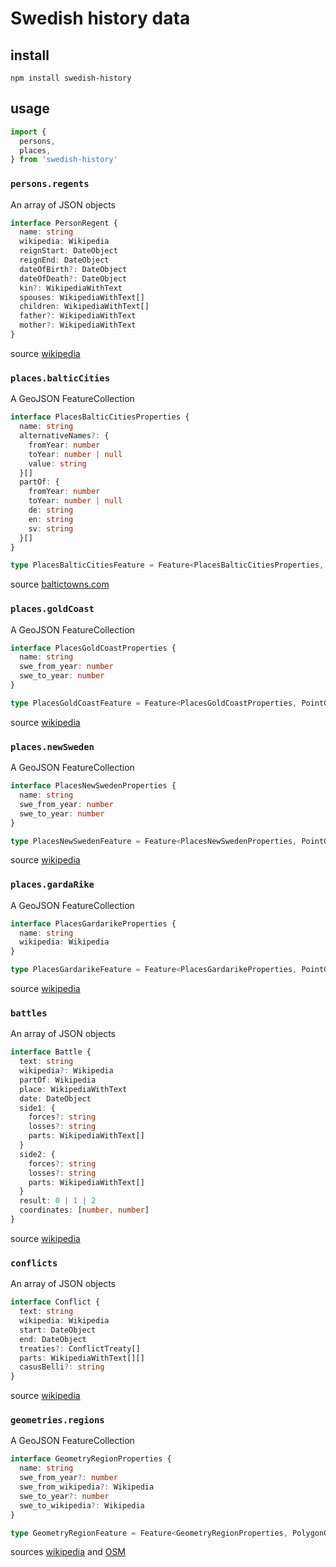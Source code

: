 # Swedish history data

## install

```
npm install swedish-history
```

## usage

```typescript
import {
  persons,
  places,
} from 'swedish-history'
```

### `persons.regents`

An array of JSON objects

```typescript
interface PersonRegent {
  name: string
  wikipedia: Wikipedia
  reignStart: DateObject
  reignEnd: DateObject
  dateOfBirth?: DateObject
  dateOfDeath?: DateObject
  kin?: WikipediaWithText
  spouses: WikipediaWithText[]
  children: WikipediaWithText[]
  father?: WikipediaWithText
  mother?: WikipediaWithText
}
```

source [wikipedia](https://sv.wikipedia.org/wiki/Lista_%C3%B6ver_Sveriges_regenter)

### `places.balticCities`

A GeoJSON FeatureCollection

```typescript
interface PlacesBalticCitiesProperties {
  name: string
  alternativeNames?: {
    fromYear: number
    toYear: number | null
    value: string
  }[]
  partOf: {
    fromYear: number
    toYear: number | null
    de: string
    en: string
    sv: string
  }[]
}

type PlacesBalticCitiesFeature = Feature<PlacesBalticCitiesProperties, PointGeometry>
```

source [baltictowns.com](http://www.baltictowns.com/portal/e_index.html)

### `places.goldCoast`

A GeoJSON FeatureCollection

```typescript
interface PlacesGoldCoastProperties {
  name: string
  swe_from_year: number
  swe_to_year: number
}

type PlacesGoldCoastFeature = Feature<PlacesGoldCoastProperties, PointGeometry>
```

source [wikipedia](https://en.wikipedia.org/wiki/Swedish_Gold_Coast)

### `places.newSweden`

A GeoJSON FeatureCollection

```typescript
interface PlacesNewSwedenProperties {
  name: string
  swe_from_year: number
  swe_to_year: number
}

type PlacesNewSwedenFeature = Feature<PlacesNewSwedenProperties, PointGeometry>
```

source [wikipedia](https://en.wikipedia.org/wiki/New_Sweden)

### `places.gardaRike`

A GeoJSON FeatureCollection

```typescript
interface PlacesGardarikeProperties {
  name: string
  wikipedia: Wikipedia
}

type PlacesGardarikeFeature = Feature<PlacesGardarikeProperties, PointGeometry>
```

source [wikipedia](https://en.wikipedia.org/wiki/Gar%C3%B0ar%C3%ADki)

### `battles`

An array of JSON objects

```typescript
interface Battle {
  text: string
  wikipedia?: Wikipedia
  partOf: Wikipedia
  place: WikipediaWithText
  date: DateObject
  side1: {
    forces?: string
    losses?: string
    parts: WikipediaWithText[]
  }
  side2: {
    forces?: string
    losses?: string
    parts: WikipediaWithText[]
  }
  result: 0 | 1 | 2
  coordinates: [number, number]
}
```

source [wikipedia](https://sv.wikipedia.org/wiki/Kategori:Svenska_slag)

### `conflicts`

An array of JSON objects

```typescript
interface Conflict {
  text: string
  wikipedia: Wikipedia
  start: DateObject
  end: DateObject
  treaties?: ConflictTreaty[]
  parts: WikipediaWithText[][]
  casusBelli?: string
}
```

source [wikipedia](https://sv.wikipedia.org/wiki/Lista_%C3%B6ver_svenska_krig)

### `geometries.regions`

A GeoJSON FeatureCollection

```typescript
interface GeometryRegionProperties {
  name: string
  swe_from_year?: number
  swe_from_wikipedia?: Wikipedia
  swe_to_year?: number
  swe_to_wikipedia?: Wikipedia
}

type GeometryRegionFeature = Feature<GeometryRegionProperties, PolygonGeometry|MultiPolygonGeometry>
```

sources [wikipedia](https://sv.wikipedia.org) and [OSM](https://www.openstreetmap.org)
